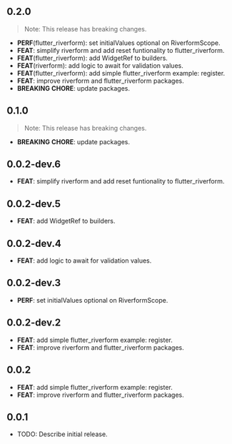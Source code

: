 ## 0.2.0

> Note: This release has breaking changes.

 - **PERF**(flutter_riverform): set initialValues optional on RiverformScope.
 - **FEAT**: simplify riverform and add reset funtionality to flutter_riverform.
 - **FEAT**(flutter_riverform): add WidgetRef to builders.
 - **FEAT**(riverform): add logic to await for validation values.
 - **FEAT**(flutter_riverform): add simple flutter_riverform example: register.
 - **FEAT**: improve riverform and flutter_riverform packages.
 - **BREAKING** **CHORE**: update packages.

## 0.1.0

> Note: This release has breaking changes.

 - **BREAKING** **CHORE**: update packages.

## 0.0.2-dev.6

 - **FEAT**: simplify riverform and add reset funtionality to flutter_riverform.

## 0.0.2-dev.5

 - **FEAT**: add WidgetRef to builders.

## 0.0.2-dev.4

 - **FEAT**: add logic to await for validation values.

## 0.0.2-dev.3

 - **PERF**: set initialValues optional on RiverformScope.

## 0.0.2-dev.2

 - **FEAT**: add simple flutter_riverform example: register.
 - **FEAT**: improve riverform and flutter_riverform packages.

## 0.0.2

 - **FEAT**: add simple flutter_riverform example: register.
 - **FEAT**: improve riverform and flutter_riverform packages.

## 0.0.1

* TODO: Describe initial release.
